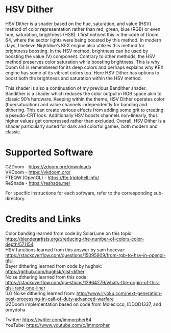 # HSV Dither
HSV Dither is a shader based on the hue, saturation, and value (HSV) method of color representation rather than red, green, blue (RGB) or even hue, saturation, brightness (HSB). I first noticed this in the code of Doom 64, where the sector lights were being boosted by this method. In modern days, I believe Nightdive’s KEX engine also utilizes this method for brightness boosting. In the HSV method, brightness can be used by boosting the value (V) component. Contrary to other methods, the HSV method preserves color saturation while boosting brightness. This is why Doom 64 is remembered for its deep colors and perhaps explains why KEX engine has some of its vibrant colors too. Here HSV Dither has options to boost both the brightness and saturation within the HSV method.

This shader is also a continuation of my previous Bandither shader. Bandither is a shader which reduces the color output in RGB space akin to classic 90’s hardware. Keeping within the theme, HSV Dither operates color (hue/saturation) and value channels independently for banding and dithering. This can create various effects from adding some grit to creating a pseudo-CRT look. Additionally HSV boosts channels non-linearly, thus higher values get compressed rather than excluded. Overall, HSV Dither is a shader particularly suited for dark and colorful games, both modern and classic.

# Supported Software
GZDoom - https://zdoom.org/downloads  
VKDoom - https://vkdoom.org/  
FTEQW (OpenGL) - https://fte.triptohell.info/  
ReShade - https://reshade.me/  

For specific instructions for each software, refer to the corresponding sub-directory.  

# Credits and Links
Color banding learned from code by SolarLune on this topic: https://blenderartists.org/t/reducing-the-number-of-colors-color-depth/571154  
HSV functions learned from this answer by sam hocevar: https://stackoverflow.com/questions/15095909/from-rgb-to-hsv-in-opengl-glsl  
Bayer dithering learned from code by hughsk: https://github.com/hughsk/glsl-dither  
Noise dithering learned from this code: https://stackoverflow.com/questions/12964279/whats-the-origin-of-this-glsl-rand-one-liner  
ILG Noise dithering learned from: http://www.iryoku.com/next-generation-post-processing-in-call-of-duty-advanced-warfare  
GZDoom implementation based on code from Molecicco, IDDQD1337, and proydoha  

Twitter: https://twitter.com/immorpher64  
YouTube: https://www.youtube.com/c/Immorpher  
